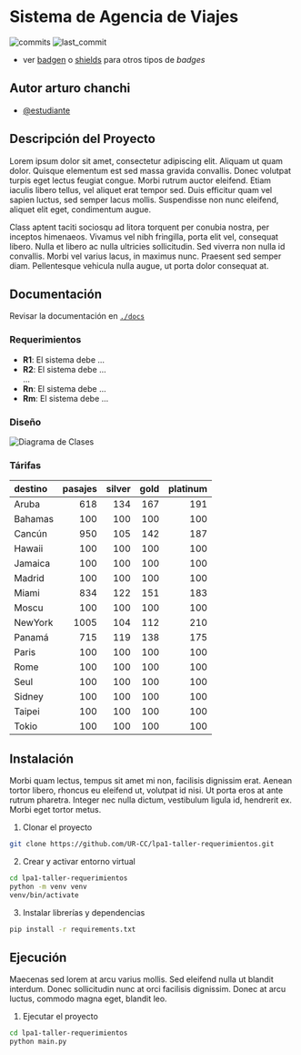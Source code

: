 # Sistema de Agencia de Viajes

![commits](https://badgen.net/github/commits/UR-CC/lp2-taller1?icon=github) 
![last_commit](https://img.shields.io/github/last-commit/UR-CC/lp2-taller1)

- ver [badgen](https://badgen.net/) o [shields](https://shields.io/) para otros tipos de _badges_

## Autor arturo chanchi

- [@estudiante](https://github.com/Arturo2023-byte)

## Descripción del Proyecto

Lorem ipsum dolor sit amet, consectetur adipiscing elit. Aliquam ut quam dolor. Quisque elementum est sed massa gravida convallis. Donec volutpat turpis eget lectus feugiat congue. Morbi rutrum auctor eleifend. Etiam iaculis libero tellus, vel aliquet erat tempor sed. Duis efficitur quam vel sapien luctus, sed semper lacus mollis. Suspendisse non nunc eleifend, aliquet elit eget, condimentum augue.

Class aptent taciti sociosqu ad litora torquent per conubia nostra, per inceptos himenaeos. Vivamus vel nibh fringilla, porta elit vel, consequat libero. Nulla et libero ac nulla ultricies sollicitudin. Sed viverra non nulla id convallis. Morbi vel varius lacus, in maximus nunc. Praesent sed semper diam. Pellentesque vehicula nulla augue, ut porta dolor consequat at.

## Documentación

Revisar la documentación en [`./docs`](./docs)

### Requerimientos

- **R1**: El sistema debe ...
- **R2**: El sistema debe ...
<br>...<br>
- **Rn**: El sistema debe ...
- **Rm**: El sistema debe ...

### Diseño

![Diagrama de Clases](./docs/diagramas.png)


### Tárifas

|destino|pasajes|silver|gold|platinum|
|:---|---:|---:|---:|---:|
|Aruba|618|134|167|191|
|Bahamas|100|100|100|100|
|Cancún|950|105|142|187|
|Hawaii|100|100|100|100|
|Jamaica|100|100|100|100|
|Madrid|100|100|100|100|
|Miami|834|122|151|183|
|Moscu|100|100|100|100|
|NewYork|1005|104|112|210|
|Panamá|715|119|138|175|
|Paris|100|100|100|100|
|Rome|100|100|100|100|
|Seul|100|100|100|100|
|Sidney|100|100|100|100|
|Taipei|100|100|100|100|
|Tokio|100|100|100|100|
## Instalación

Morbi quam lectus, tempus sit amet mi non, facilisis dignissim erat. Aenean tortor libero, rhoncus eu eleifend ut, volutpat id nisi. Ut porta eros at ante rutrum pharetra. Integer nec nulla dictum, vestibulum ligula id, hendrerit ex. Morbi eget tortor metus.

1. Clonar el proyecto
```bash
git clone https://github.com/UR-CC/lpa1-taller-requerimientos.git
```

2. Crear y activar entorno virtual
```bash
cd lpa1-taller-requerimientos
python -m venv venv
venv/bin/activate
```

3. Instalar librerías y dependencias
```bash
pip install -r requirements.txt
```
    
## Ejecución

Maecenas sed lorem at arcu varius mollis. Sed eleifend nulla ut blandit interdum. Donec sollicitudin nunc at orci facilisis dignissim. Donec at arcu luctus, commodo magna eget, blandit leo.

1. Ejecutar el proyecto
```bash
cd lpa1-taller-requerimientos
python main.py
```

